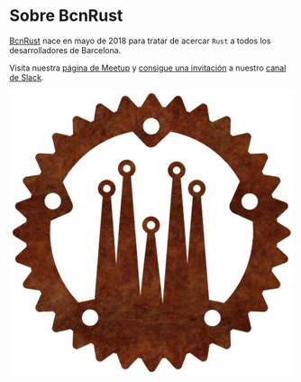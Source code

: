 # Sobre BcnRust

[BcnRust](https://www.meetup.com/es-ES/BcnRust/) nace en mayo de 2018 para tratar de acercar `Rust` a todos los desarrolladores de Barcelona.

Visita nuestra [página de Meetup](https://www.meetup.com/es-ES/BcnRust/) y [consigue una invitación](https://bcnrust.herokuapp.com/) a nuestro [canal de Slack](https://cutt.ly/Thros25).

<center><img src="img/bcnrust_github.png"></center>
